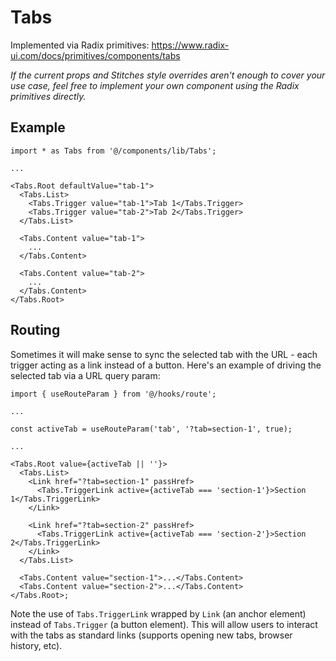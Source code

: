 # Tabs

Implemented via Radix primitives: https://www.radix-ui.com/docs/primitives/components/tabs

_If the current props and Stitches style overrides aren't enough to cover your use case, feel free to implement your own component using the Radix primitives directly._

## Example

```tsx
import * as Tabs from '@/components/lib/Tabs';

...

<Tabs.Root defaultValue="tab-1">
  <Tabs.List>
    <Tabs.Trigger value="tab-1">Tab 1</Tabs.Trigger>
    <Tabs.Trigger value="tab-2">Tab 2</Tabs.Trigger>
  </Tabs.List>

  <Tabs.Content value="tab-1">
    ...
  </Tabs.Content>

  <Tabs.Content value="tab-2">
    ...
  </Tabs.Content>
</Tabs.Root>
```

## Routing

Sometimes it will make sense to sync the selected tab with the URL - each trigger acting as a link instead of a button. Here's an example of driving the selected tab via a URL query param:

```tsx
import { useRouteParam } from '@/hooks/route';

...

const activeTab = useRouteParam('tab', '?tab=section-1', true);

...

<Tabs.Root value={activeTab || ''}>
  <Tabs.List>
    <Link href="?tab=section-1" passHref>
      <Tabs.TriggerLink active={activeTab === 'section-1'}>Section 1</Tabs.TriggerLink>
    </Link>

    <Link href="?tab=section-2" passHref>
      <Tabs.TriggerLink active={activeTab === 'section-2'}>Section 2</Tabs.TriggerLink>
    </Link>
  </Tabs.List>

  <Tabs.Content value="section-1">...</Tabs.Content>
  <Tabs.Content value="section-2">...</Tabs.Content>
</Tabs.Root>;
```

Note the use of `Tabs.TriggerLink` wrapped by `Link` (an anchor element) instead of `Tabs.Trigger` (a button element). This will allow users to interact with the tabs as standard links (supports opening new tabs, browser history, etc).
